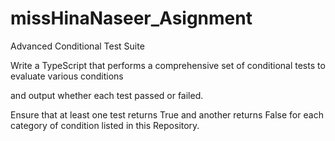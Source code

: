 # missHinaNaseer_Asignment

Advanced Conditional Test Suite 


Write a TypeScript that performs a comprehensive set of conditional tests to evaluate various conditions 

and output whether each test passed or failed. 

Ensure that at least one test returns True and another returns False for each category of condition listed in this Repository. 
